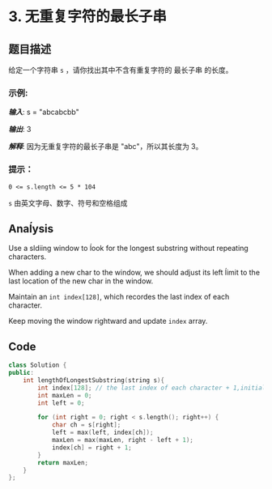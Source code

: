 # 3. 无重复字符的最长子串
## 题目描述
给定一个字符串 `s` ，请你找出其中不含有重复字符的 最长子串 的长度。

### 示例:
***输入***: s = "abcabcbb"

***输出***: 3 

***解释***: 因为无重复字符的最长子串是 "abc"，所以其长度为 3。

### 提示：
`0 <= s.length <= 5 * 104`

`s` 由英文字母、数字、符号和空格组成


## Anaĺysis
Use a sldiing window to ĺook for the longest substring without repeating characters.

When adding a new char to the window, we should adjust its left ĺimit to the last location of the new char in the window.

Maintain an `int index[128]`, which recordes the last index of each character.

Keep moving the window rightward and update `index` array.

## Code
```c++
class Solution {
public:
    int lengthOfLongestSubstring(string s){
        int index[128]; // the last index of each character + 1,initialized to 0
        int maxLen = 0;
        int left = 0;

        for (int right = 0; right < s.length(); right++) {
            char ch = s[right];
            left = max(left, index[ch]);
            maxLen = max(maxLen, right - left + 1);
            index[ch] = right + 1; 
        }
        return maxLen;
    }
};
```